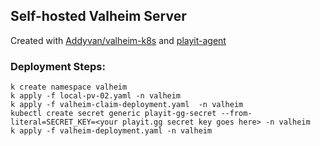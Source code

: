 ## Self-hosted Valheim Server

Created with [Addyvan/valheim-k8s](https://github.com/Addyvan/valheim-k8s) and [playit-agent](https://github.com/playit-cloud/playit-agent)

### Deployment Steps:

```
k create namespace valheim
k apply -f local-pv-02.yaml -n valheim
k apply -f valheim-claim-deployment.yaml  -n valheim
kubectl create secret generic playit-gg-secret --from-literal=SECRET_KEY=<your playit.gg secret key goes here> -n valheim
k apply -f valheim-deployment.yaml -n valheim
```
